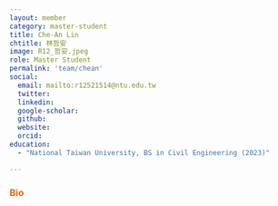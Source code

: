 ```yaml
---
layout: member
category: master-student
title: Che-An Lin
chtitle: 林哲安
image: R12_哲安.jpeg
role: Master Student
permalink: 'team/chean'
social:
  email: mailto:r12521514@ntu.edu.tw
  twitter: 
  linkedin: 
  google-scholar: 
  github: 
  website: 
  orcid: 
education:
  - "National Taiwan University, BS in Civil Engineering (2023)"

---
```


<h3 style="color: #e36414;">Bio</h3>

